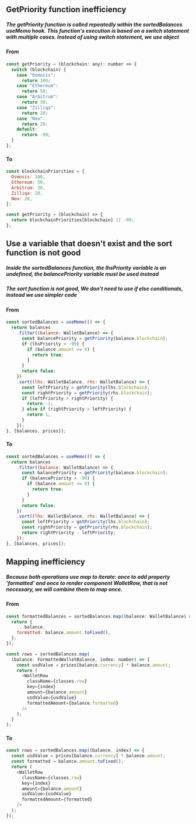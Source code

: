 ## GetPriority function inefficiency

##### The getPriority function is called repeatedly within the sortedBalances useMemo hook. This function's execution is based on a switch statement with multiple cases. Instead of using switch statement, we use object

#### From

```javascript
const getPriority = (blockchain: any): number => {
  switch (blockchain) {
    case "Osmosis":
      return 100;
    case "Ethereum":
      return 50;
    case "Arbitrum":
      return 30;
    case "Zilliqa":
      return 20;
    case "Neo":
      return 20;
    default:
      return -99;
  }
};
```

#### To

```javascript
const blockchainPriorities = {
  Osmosis: 100,
  Ethereum: 50,
  Arbitrum: 30,
  Zilliqa: 20,
  Neo: 20,
};

const getPriority = (blockchain) => {
  return blockchainPriorities[blockchain] || -99;
};
```

## Use a variable that doesn't exist and the sort function is not good

##### Inside the sortedBalances function, the lhsPriority variable is an undefined, the balancePriority variable must be used instead

##### The sort function is not good, We don't need to use if else conditionals, instead we use simpler code

#### From

```javascript
const sortedBalances = useMemo(() => {
  return balances
    .filter((balance: WalletBalance) => {
      const balancePriority = getPriority(balance.blockchain);
      if (lhsPriority > -99) {
        if (balance.amount <= 0) {
          return true;
        }
      }
      return false;
    })
    .sort((lhs: WalletBalance, rhs: WalletBalance) => {
      const leftPriority = getPriority(lhs.blockchain);
      const rightPriority = getPriority(rhs.blockchain);
      if (leftPriority > rightPriority) {
        return -1;
      } else if (rightPriority > leftPriority) {
        return 1;
      }
    });
}, [balances, prices]);
```

#### To

```javascript
const sortedBalances = useMemo(() => {
  return balances
    .filter((balance: WalletBalance) => {
      const balancePriority = getPriority(balance.blockchain);
      if (balancePriority > -99) {
        if (balance.amount <= 0) {
          return true;
        }
      }
      return false;
    })
    .sort((lhs: WalletBalance, rhs: WalletBalance) => {
      const leftPriority = getPriority(lhs.blockchain);
      const rightPriority = getPriority(rhs.blockchain);
      return rightPriority - leftPriority;
    });
}, [balances, prices]);
```

## Mapping inefficiency

##### Because both operations use map to iterate: once to add property 'formatted' and once to render component WalletRow, that is not necessary, we will combine them to map once.

#### From

```javascript
const formattedBalances = sortedBalances.map((balance: WalletBalance) => {
  return {
    ...balance,
    formatted: balance.amount.toFixed(),
  };
});

const rows = sortedBalances.map(
  (balance: FormattedWalletBalance, index: number) => {
    const usdValue = prices[balance.currency] * balance.amount;
    return (
      <WalletRow
        className={classes.row}
        key={index}
        amount={balance.amount}
        usdValue={usdValue}
        formattedAmount={balance.formatted}
      />
    );
  }
);
```

#### To

```javascript
const rows = sortedBalances.map((balance, index) => {
  const usdValue = prices[balance.currency] * balance.amount;
  const formatted = balance.amount.toFixed();
  return (
    <WalletRow
      className={classes.row}
      key={index}
      amount={balance.amount}
      usdValue={usdValue}
      formattedAmount={formatted}
    />
  );
});
```
